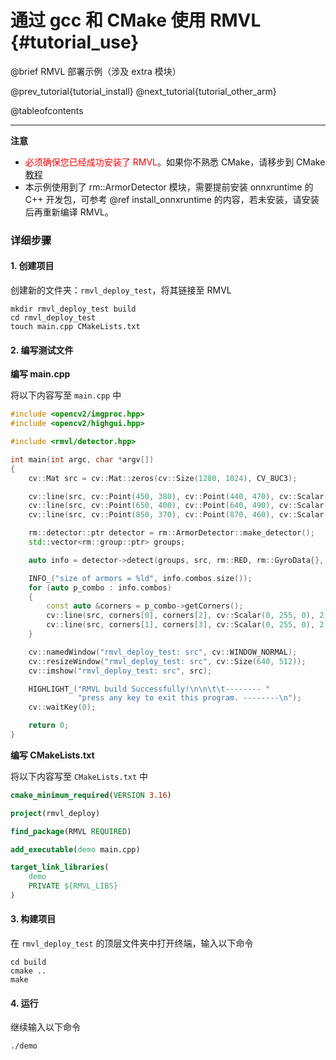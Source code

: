 通过 gcc 和 CMake 使用 RMVL {#tutorial_use}
============

@brief RMVL 部署示例（涉及 extra 模块）

@prev_tutorial{tutorial_install}
@next_tutorial{tutorial_other_arm}

@tableofcontents

------

**注意**

- <span style="color: red">必须确保您已经成功安装了 RMVL</span>。如果你不熟悉 CMake，请移步到 CMake [教程](https://cmake.org/cmake/help/latest) 
- 本示例使用到了 rm::ArmorDetector 模块，需要提前安装 onnxruntime 的 C++ 开发包，可参考 @ref install_onnxruntime 的内容，若未安装，请安装后再重新编译 RMVL。

### 详细步骤

#### 1. 创建项目

创建新的文件夹：`rmvl_deploy_test`，将其链接至 RMVL

```shell
mkdir rmvl_deploy_test build
cd rmvl_deploy_test
touch main.cpp CMakeLists.txt
```

#### 2. 编写测试文件

**编写 main.cpp**

将以下内容写至 `main.cpp` 中

```cpp
#include <opencv2/imgproc.hpp>
#include <opencv2/highgui.hpp>

#include <rmvl/detector.hpp>

int main(int argc, char *argv[])
{
    cv::Mat src = cv::Mat::zeros(cv::Size(1280, 1024), CV_8UC3);

    cv::line(src, cv::Point(450, 380), cv::Point(440, 470), cv::Scalar(0, 0, 255), 18);
    cv::line(src, cv::Point(650, 400), cv::Point(640, 490), cv::Scalar(0, 0, 255), 18);
    cv::line(src, cv::Point(850, 370), cv::Point(870, 460), cv::Scalar(0, 0, 255), 18);

    rm::detector::ptr detector = rm::ArmorDetector::make_detector();
    std::vector<rm::group::ptr> groups;

    auto info = detector->detect(groups, src, rm::RED, rm::GyroData{}, cv::getTickCount());

    INFO_("size of armors = %ld", info.combos.size());
    for (auto p_combo : info.combos)
    {
        const auto &corners = p_combo->getCorners();
        cv::line(src, corners[0], corners[2], cv::Scalar(0, 255, 0), 2);
        cv::line(src, corners[1], corners[3], cv::Scalar(0, 255, 0), 2);
    }

    cv::namedWindow("rmvl_deploy_test: src", cv::WINDOW_NORMAL);
    cv::resizeWindow("rmvl_deploy_test: src", cv::Size(640, 512));
    cv::imshow("rmvl_deploy_test: src", src);

    HIGHLIGHT_("RMVL build Successfully!\n\n\t\t-------- "
               "press any key to exit this program. --------\n");
    cv::waitKey(0);

    return 0;
}
```

**编写 CMakeLists.txt**

将以下内容写至 `CMakeLists.txt` 中
```cmake
cmake_minimum_required(VERSION 3.16)

project(rmvl_deploy)

find_package(RMVL REQUIRED)

add_executable(demo main.cpp)

target_link_libraries(
    demo
    PRIVATE ${RMVL_LIBS}
)
```

#### 3. 构建项目

在 `rmvl_deploy_test` 的顶层文件夹中打开终端，输入以下命令

```shell
cd build
cmake ..
make
```

#### 4. 运行

继续输入以下命令

```shell
./demo
```
